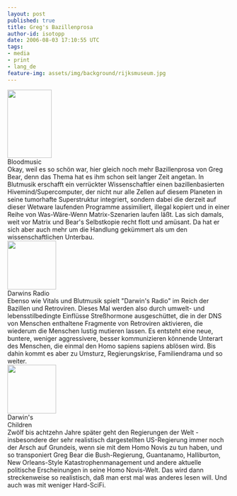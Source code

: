 ```yaml
---
layout: post
published: true
title: Greg's Bazillenprosa
author-id: isotopp
date: 2006-08-03 17:10:55 UTC
tags:
- media
- print
- lang_de
feature-img: assets/img/background/rijksmuseum.jpg
---
```

<div class="serendipity_imageComment_right" style="width: 100px"><div class="serendipity_imageComment_img"><a class='serendipity_image_link' href='http://www.amazon.de/gp/product/1857987624/'><!--s9ymdb:4029--><img width='100' height='154'  src="/uploads/bloodmusic.jpg" alt="" /></a></div><div class="serendipity_imageComment_txt">Bloodmusic</div></div> Okay, weil es so schön war, hier gleich noch mehr Bazillenprosa von Greg Bear, denn das Thema hat es ihm schon seit langer Zeit angetan. In Blutmusik erschafft ein verrückter Wissenschaftler einen bazillenbasierten Hivemind/Supercomputer, der nicht nur alle Zellen auf diesem Planeten in seine tumorhafte Superstruktur integriert, sondern dabei die derzeit auf dieser Wetware laufenden Programme assimiliert, illegal kopiert und in einer Reihe von Was-Wäre-Wenn Matrix-Szenarien laufen läßt. Las sich damals, weit vor Matrix und Bear's Selbstkopie recht flott und amüsant. Da hat er sich aber auch mehr um die Handlung gekümmert als um den wissenschaftlichen Unterbau.<br clear='all' />

<div class="serendipity_imageComment_left" style="width: 110px"><div class="serendipity_imageComment_img"><a class='serendipity_image_link' href='http://www.amazon.de/gp/product/0345435249/'><!--s9ymdb:4028--><img width='110' height='110'  src="/uploads/darwins_radio.serendipityThumb.jpg" alt="" /></a></div><div class="serendipity_imageComment_txt">Darwins Radio</div></div> Ebenso wie Vitals und Blutmusik spielt "Darwin's Radio" im Reich der Bazillen und Retroviren. Dieses Mal werden also durch umwelt- und lebensstilbedingte Einflüsse Streßhormone ausgeschüttet, die in der DNS von Menschen enthaltene Fragmente von Retroviren aktivieren, die wiederum die Menschen lustig mutieren lassen. Es entsteht eine neue, buntere, weniger aggressivere, besser kommunizieren könnende Unterart des Menschen, die einmal den Homo sapiens sapiens ablösen wird. Bis dahin kommt es aber zu Umsturz, Regierungskrise, Familiendrama und so weiter.<br clear='all' />
<div class="serendipity_imageComment_right" style="width: 110px"><div class="serendipity_imageComment_img"><a class='serendipity_image_link' href='http://www.amazon.de/gp/product/0345448367/'><!--s9ymdb:4027--><img width='110' height='110'  src="/uploads/darwins_children.serendipityThumb.jpg" alt="" /></a></div><div class="serendipity_imageComment_txt">Darwin's Children</div></div> Zwölf bis achtzehn Jahre später geht den Regierungen der Welt - insbesondere der sehr realistisch dargestellten US-Regierung immer noch der Arsch auf Grundeis, wenn sie mit dem Homo Novis zu tun haben, und so transponiert Greg Bear die Bush-Regierung, Guantanamo, Halliburton, New Orleans-Style Katastrophenmanagement und andere aktuelle politische Erscheinungen in seine Homo Novis-Welt. Das wird dann streckenweise so realistisch, daß man erst mal was anderes lesen will. Und auch was mit weniger Hard-SciFi.
